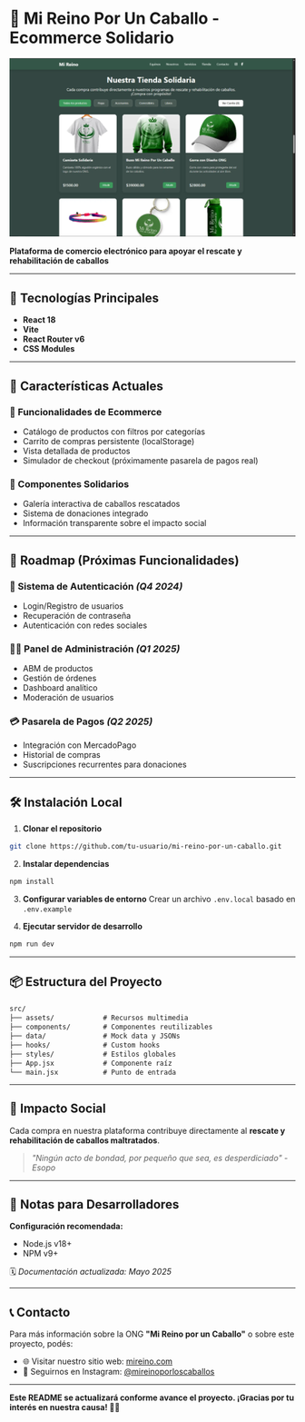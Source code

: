 # 🐎 Mi Reino Por Un Caballo - Ecommerce Solidario

![Banner del Proyecto](./src/assets/imagenes/banner.webp)

**Plataforma de comercio electrónico para apoyar el rescate y rehabilitación de caballos**

---

## 🚀 Tecnologías Principales
- **React 18**
- **Vite**
- **React Router v6**
- **CSS Modules**

---

## 🌟 Características Actuales

### 🛒 Funcionalidades de Ecommerce
- Catálogo de productos con filtros por categorías
- Carrito de compras persistente (localStorage)
- Vista detallada de productos
- Simulador de checkout (próximamente pasarela de pagos real)

### 🐴 Componentes Solidarios
- Galería interactiva de caballos rescatados
- Sistema de donaciones integrado
- Información transparente sobre el impacto social

---

## 🔮 Roadmap (Próximas Funcionalidades)

### 🔐 Sistema de Autenticación *(Q4 2024)*
- Login/Registro de usuarios
- Recuperación de contraseña
- Autenticación con redes sociales

### 👨‍💼 Panel de Administración *(Q1 2025)*
- ABM de productos
- Gestión de órdenes
- Dashboard analítico
- Moderación de usuarios

### 💳 Pasarela de Pagos *(Q2 2025)*
- Integración con MercadoPago
- Historial de compras
- Suscripciones recurrentes para donaciones

---

## 🛠 Instalación Local

1. **Clonar el repositorio**
```bash
git clone https://github.com/tu-usuario/mi-reino-por-un-caballo.git
```

2. **Instalar dependencias**
```bash
npm install
```

3. **Configurar variables de entorno**
Crear un archivo `.env.local` basado en `.env.example`

4. **Ejecutar servidor de desarrollo**
```bash
npm run dev
```

---

## 📦 Estructura del Proyecto

```
src/
├── assets/            # Recursos multimedia
├── components/        # Componentes reutilizables
├── data/              # Mock data y JSONs
├── hooks/             # Custom hooks
├── styles/            # Estilos globales
├── App.jsx            # Componente raíz
└── main.jsx           # Punto de entrada
```

---

## 💚 Impacto Social

Cada compra en nuestra plataforma contribuye directamente al **rescate y rehabilitación de caballos maltratados**.

> _"Ningún acto de bondad, por pequeño que sea, es desperdiciado" - Esopo_

---

## 📌 Notas para Desarrolladores

**Configuración recomendada:**
- Node.js v18+
- NPM v9+

🗓 *Documentación actualizada: Mayo 2025*

---

## 📞 Contacto

Para más información sobre la ONG **"Mi Reino por un Caballo"** o sobre este proyecto, podés:

- 🌐 Visitar nuestro sitio web: [mireino.com](https://mireino.netlify.app/)
- 📸 Seguirnos en Instagram: [@mireinoporloscaballos](https://instagram.com/mireinoporuncaballo)

---

**Este README se actualizará conforme avance el proyecto. ¡Gracias por tu interés en nuestra causa! 🐴💚**